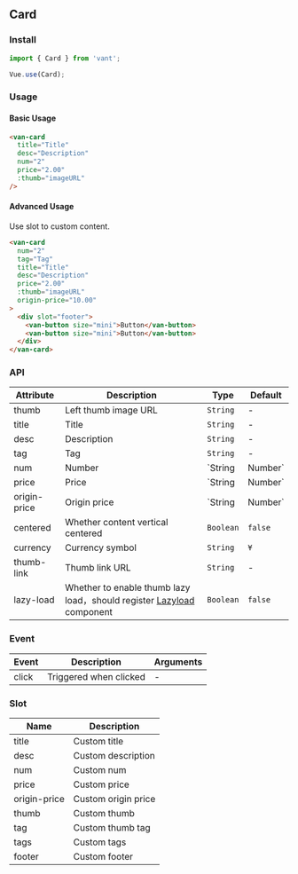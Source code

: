 ## Card

### Install
``` javascript
import { Card } from 'vant';

Vue.use(Card);
```

### Usage

#### Basic Usage

```html
<van-card
  title="Title"
  desc="Description"
  num="2"
  price="2.00"
  :thumb="imageURL"
/>
```

#### Advanced Usage

Use slot to custom content.

```html
<van-card
  num="2"
  tag="Tag"
  title="Title"
  desc="Description"  
  price="2.00"
  :thumb="imageURL"
  origin-price="10.00"
>
  <div slot="footer">
    <van-button size="mini">Button</van-button>
    <van-button size="mini">Button</van-button>
  </div>
</van-card>
```

### API

| Attribute | Description | Type | Default |
|------|------|------|------|
| thumb | Left thumb image URL | `String` | - |
| title | Title | `String` | - |
| desc | Description | `String` | - |
| tag | Tag | `String` | - |
| num | Number | `String | Number` | - |
| price | Price | `String | Number` | - |
| origin-price | Origin price | `String | Number` | - |
| centered | Whether content vertical centered | `Boolean` | `false` |
| currency | Currency symbol |  `String` | `¥` |
| thumb-link | Thumb link URL | `String` | - |
| lazy-load | Whether to enable thumb lazy load，should register [Lazyload](#/en-US/lazyload) component | `Boolean` | `false` |

### Event

| Event | Description | Arguments |
|------|------|------|
| click | Triggered when clicked | - |

### Slot

| Name | Description |
|------|------|
| title | Custom title |
| desc | Custom description |
| num | Custom num |
| price | Custom price |
| origin-price | Custom origin price |
| thumb | Custom thumb |
| tag | Custom thumb tag |
| tags | Custom tags |
| footer | Custom footer |
